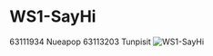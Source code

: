 # WS1-SayHi
63111934 Nueapop
63113203 Tunpisit
![WS1-SayHi](https://raw.githubusercontent.com/nueapop/WS3-SayHi/main/showCase/Screenshot%202023-02-20%20230248.png)
